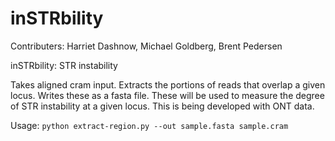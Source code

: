 # inSTRbility

Contributers: Harriet Dashnow, Michael Goldberg, Brent Pedersen

inSTRbility: STR instability

Takes aligned cram input. Extracts the portions of reads that overlap a given locus. Writes these as a fasta file. These will be used to measure the degree of STR instability at a given locus. This is being developed with ONT data.

Usage:
`python extract-region.py --out sample.fasta sample.cram`
